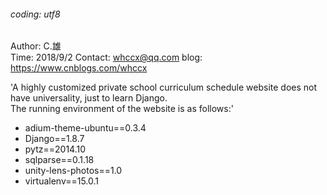 ###### coding: utf8

   Author: C.雄                                                               
   Time: 2018/9/2
   Contact: whccx@qq.com
   blog: https://www.cnblogs.com/whccx

'A highly customized private school curriculum schedule website does not have universality, just to learn Django.<br/>
The running environment of the website is as follows:'

  * adium-theme-ubuntu==0.3.4
  * Django==1.8.7
  * pytz==2014.10
  * sqlparse==0.1.18
  * unity-lens-photos==1.0
  * virtualenv==15.0.1
